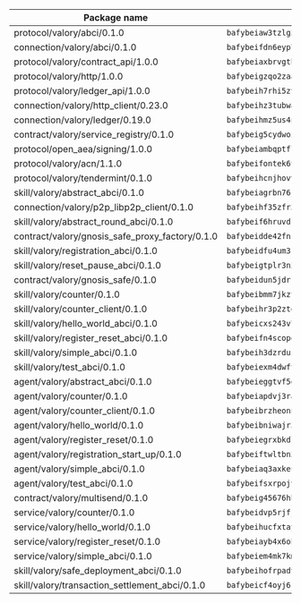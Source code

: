 | Package name                                                  | Package hash                                                  |
| ------------------------------------------------------------- | ------------------------------------------------------------- |
| protocol/valory/abci/0.1.0                                    | `bafybeiaw3tzlg3rkvnn5fcufblktmfwngmxugn4yo7pyjp76zz6aqtqcay` |
| connection/valory/abci/0.1.0                                  | `bafybeifdn6eyp7tw3pemycnuuh7e6iairmkdpsohjg2coyxkcmjwfpqavm` |
| protocol/valory/contract_api/1.0.0                            | `bafybeiaxbrvgtbdrh4lslskuxyp4awyr4whcx3nqq5yrr6vimzsxg5dy64` |
| protocol/valory/http/1.0.0                                    | `bafybeigzqo2zaakcjtzzsm6dh4x73v72xg6ctk6muyp5uq5ueb7y34fbxy` |
| protocol/valory/ledger_api/1.0.0                              | `bafybeih7rhi5zvfvwakx5ifgxsz2cfipeecsh7bm3gnudjxtvhrygpcftq` |
| connection/valory/http_client/0.23.0                          | `bafybeihz3tubwado7j3wlivndzzuj3c6fdsp4ra5r3nqixn3ufawzo3wii` |
| connection/valory/ledger/0.19.0                               | `bafybeihmz5us4ntmzvgikpkx4tththrl7zvou4uiebvletdeliidiuhi6m` |
| contract/valory/service_registry/0.1.0                        | `bafybeig5cydwoi7laokvhrlaj5qzdqcrloaldescakjnk7d7xvxveepzne` |
| protocol/open_aea/signing/1.0.0                               | `bafybeiambqptflge33eemdhis2whik67hjplfnqwieoa6wblzlaf7vuo44` |
| protocol/valory/acn/1.1.0                                     | `bafybeifontek6tvaecatoauiule3j3id6xoktpjubvuqi3h2jkzqg7zh7a` |
| protocol/valory/tendermint/0.1.0                              | `bafybeihcnjhovvyyfbkuw5sjyfx2lfd4soeocfqzxz54g67333m6nk5gxq` |
| skill/valory/abstract_abci/0.1.0                              | `bafybeiagrbn76jal52v2egtuwelcam3e2huzc6pwjtux2dh5hktxn7em3y` |
| connection/valory/p2p_libp2p_client/0.1.0                     | `bafybeihf35zfr35qsvfte4vbi7njvuzfx4httysw7owmlux53gvxh2or54` |
| skill/valory/abstract_round_abci/0.1.0                        | `bafybeif6hruvdkflmzr5g6nvhxtgx5lukvpn25fknypk4eydqvhflzkgim` |
| contract/valory/gnosis_safe_proxy_factory/0.1.0               | `bafybeidde42fncwdgkwcuztot2hx7s7qkfusmujplvvwljeylyavrgomcy` |
| skill/valory/registration_abci/0.1.0                          | `bafybeidfu4um3kqoonrxfd3yspoyjl6av2ctkvr7y6rv452vsggibx45xa` |
| skill/valory/reset_pause_abci/0.1.0                           | `bafybeigtplr3n5dozecxw7xghc7kkd3fihanzteinatidg3e5sosralhqe` |
| contract/valory/gnosis_safe/0.1.0                             | `bafybeidun5jdrffmzpr7hquuxzfyx3nkcevaxac6cci3oyjyh72ebbrwyi` |
| skill/valory/counter/0.1.0                                    | `bafybeibmm7jkzt3wkverlhjpveob3pj7qbvd4mdasffubcfpy454koeaqq` |
| skill/valory/counter_client/0.1.0                             | `bafybeihr3p2ztqpbgzuo4xi7gwq4hjcc3khibirritnxkajaugshlzxjke` |
| skill/valory/hello_world_abci/0.1.0                           | `bafybeicxs243v7xe2swpxsognau5csbkpd3onzv6bzq4xk4zsq6q7okw7i` |
| skill/valory/register_reset_abci/0.1.0                        | `bafybeifn4scopokz6sglr3eo5zzxunfbootlmtyfejyxozzwmr3bnn73km` |
| skill/valory/simple_abci/0.1.0                                | `bafybeih3dzrdui6vlpkwxwzr5muewhnx23x7z4y3oal3ryidzxhcnswoia` |
| skill/valory/test_abci/0.1.0                                  | `bafybeiexm4dwft7qsptedsbozwwadkojp57uc53ebdcp4jisgckeb5oz4q` |
| agent/valory/abstract_abci/0.1.0                              | `bafybeieggtvf5glvsntajn4xb2jh7due4nfswttubiq72gfailopahmlnq` |
| agent/valory/counter/0.1.0                                    | `bafybeiapdvj3rak3shoj24bml3nunptzd77uqvi7yymml2gcjbfsrtqm2y` |
| agent/valory/counter_client/0.1.0                             | `bafybeibrzheonnpbkihtov7e45yhs5azgo57k5ogxnykucpyv6sprufb7m` |
| agent/valory/hello_world/0.1.0                                | `bafybeibniwajr3eprspgcfy32j7ag5z6wum3lnb4if424iqkr5bkfiv2ia` |
| agent/valory/register_reset/0.1.0                             | `bafybeiegrxbkdlrttoah3scgvixmn2bmer6jnxmbxbcct44sdquckpg43e` |
| agent/valory/registration_start_up/0.1.0                      | `bafybeiftwltbn33t4jitlk43mkj4bms4mpffmqztf6y7zhyyog2izb4y2m` |
| agent/valory/simple_abci/0.1.0                                | `bafybeiaq3axkeukybmqami6yosqvx5ceydixcuhyac5txsagu3nyljz3ru` |
| agent/valory/test_abci/0.1.0                                  | `bafybeifsxrpojvkerwkovmvmmmycifaithgxqgc67mlwj7w7okkx4t3u74` |
| contract/valory/multisend/0.1.0                               | `bafybeig45676hbh4c3p3mujrrskxgxww4cxdyyginlg5rmmav6orv4gtya` |
| service/valory/counter/0.1.0                                  | `bafybeidvp5rjfjpq7ggrkh46ry4ixlh7heky2pizmorrmq4g47abixr6ca` |
| service/valory/hello_world/0.1.0                              | `bafybeihucfxtayfm3wz3uhi5gisyartzc6ndl4vt24ycfdmu4gfwlyq4jy` |
| service/valory/register_reset/0.1.0                           | `bafybeiayb4x6ohtdwpovashtof4lszz7aqj6e2tbjygicp4hskaptgzjs4` |
| service/valory/simple_abci/0.1.0                              | `bafybeiem4mk7kma3x25ujmofan46mnumfpv2ccqynov7jjdk57vx5ix2ky` |
| skill/valory/safe_deployment_abci/0.1.0                       | `bafybeihofrpadvg6hcihydbg4mm2fdumwwg36zd5rmq7x27xvn6m2zjuom` |
| skill/valory/transaction_settlement_abci/0.1.0                | `bafybeicf4oyj6ss6hs4u2xa3l6qyqm2mg47uspaaovorg3n7fgkvk5m2zm` |
